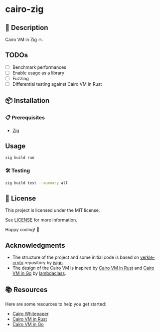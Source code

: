 # cairo-zig

## 📝 Description

Cairo VM in Zig ♒.

## TODOs

- [ ] Benchmark performances
- [ ] Enable usage as a library
- [ ] Fuzzing
- [ ] Differential testing against Cairo VM in Rust

## 📦 Installation

### 📋 Prerequisites

- [Zig](https://ziglang.org/)

## Usage

```bash
zig build run
```

### 🛠️ Testing

```bash
zig build test --summary all
```

## 📄 License

This project is licensed under the MIT license.

See [LICENSE](LICENSE) for more information.

Happy coding! 🎉

## Acknowledgments

- The structure of the project and some initial code is based on [verkle-cryto](https://github.com/jsign/verkle-crypto) repository by [jsign](https://github.com/jsign).
- The design of the Cairo VM is inspired by [Cairo VM in Rust](https://github.com/lambdaclass/cairo-vm) and [Cairo VM in Go](https://github.com/lambdaclass/cairo-vm_in_go) by [lambdaclass](https://lambdaclass.com/).

## 📚 Resources

Here are some resources to help you get started:

- [Cairo Whitepaper](https://eprint.iacr.org/2021/1063.pdf)
- [Cairo VM in Rust](https://github.com/lambdaclass/cairo-vm)
- [Cairo VM in Go](https://github.com/lambdaclass/cairo-vm_in_go)

